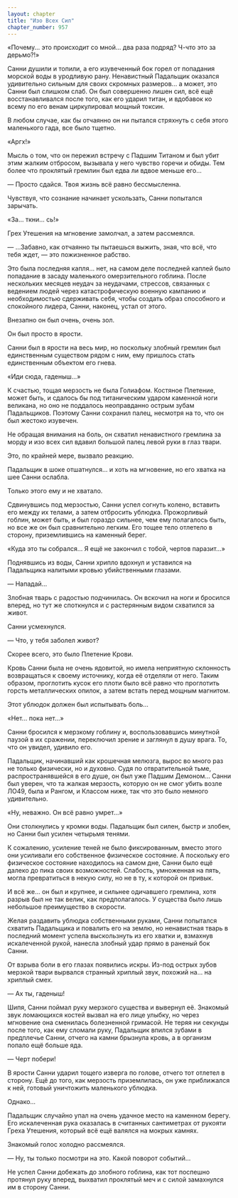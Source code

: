 ```yaml
---
layout: chapter
title: "Изо Всех Сил"
chapter_number: 957
---
```


«Почему... это происходит со мной... два раза подряд? Ч-что это за дерьмо?!»

Санни душили и топили, а его изувеченный бок горел от попадания морской воды в уродливую рану. Ненавистный Падальщик оказался удивительно сильным для своих скромных размеров... а может, это Санни был слишком слаб. Он был совершенно лишен сил, всё ещё восстанавливался после того, как его ударил титан, и вдобавок ко всему по его венам циркулировал мощный токсин.

В любом случае, как бы отчаянно он ни пытался стряхнуть с себя этого маленького гада, все было тщетно.

«Аргх!»

Мысль о том, что он пережил встречу с Падшим Титаном и был убит этим жалким отбросом, вызывала у него чувство горечи и обиды. Тем более что проклятый гремлин был едва ли вдвое меньше его...

— Просто сдайся. Твоя жизнь всё равно бессмысленна.

Чувствуя, что сознание начинает ускользать, Санни попытался зарычать.

«За... ткни... сь!»

Грех Утешения на мгновение замолчал, а затем рассмеялся.

— ...Забавно, как отчаянно ты пытаешься выжить, зная, что всё, что тебя ждет, — это пожизненное рабство.

Это была последняя капля... нет, на самом деле последней каплей было попадание в засаду маленького омерзительного гоблина. После нескольких месяцев неудач за неудачами, стрессов, связанных с ведением людей через катастрофическую военную кампанию и необходимостью сдерживать себя, чтобы создать образ способного и спокойного лидера, Санни, наконец, устал от этого.

Внезапно он был очень, очень зол.

Он был просто в ярости.

Санни был в ярости на весь мир, но поскольку злобный гремлин был единственным существом рядом с ним, ему пришлось стать единственным объектом его гнева.

«Иди сюда, гаденыш...»

К счастью, тощая мерзость не была Голиафом. Костяное Плетение, может быть, и сдалось бы под титаническим ударом каменной ноги великана, но оно не поддалось неоправданно острым зубам Падальщиков. Поэтому Санни сохранил палец, несмотря на то, что он был жестоко изувечен.

Не обращая внимания на боль, он схватил ненавистного гремлина за морду и изо всех сил вдавил большой палец левой руки в глаз твари.

Это, по крайней мере, вызвало реакцию.

Падальщик в шоке отшатнулся... и хоть на мгновение, но его хватка на шее Санни ослабла.

Только этого ему и не хватало.

Сдвинувшись под мерзостью, Санни успел согнуть колено, вставить его между их телами, а затем отбросить ублюдка. Прожорливый гоблин, может быть, и был гораздо сильнее, чем ему полагалось быть, но все же он был сравнительно легким. Его тощее тело отлетело в сторону, приземлившись на каменный берег.

«Куда это ты собрался... Я ещё не закончил с тобой, чертов паразит...»

Поднявшись из воды, Санни хрипло вдохнул и уставился на Падальщика налитыми кровью убийственными глазами.

— Нападай...

Злобная тварь с радостью подчинилась. Он вскочил на ноги и бросился вперед, но тут же споткнулся и с растерянным видом схватился за живот.

Санни усмехнулся.

— Что, у тебя заболел живот?

Скорее всего, это было Плетение Крови.

Кровь Санни была не очень ядовитой, но имела неприятную склонность возвращаться к своему источнику, когда её отделяли от него. Таким образом, проглотить кусок его плоти было всё равно что проглотить горсть металлических опилок, а затем встать перед мощным магнитом.

Этот ублюдок должен был испытывать боль...

«Нет... пока нет...»

Санни бросился к мерзкому гоблину и, воспользовавшись минутной паузой в их сражении, переключил зрение и заглянул в душу врага. То, что он увидел, удивило его.

Падальщик, начинавший как крошечная мелюзга, вырос во много раз не только физически, но и духовно. Судя по отвратительной тьме, распространявшейся в его душе, он был уже Падшим Демоном... Санни был уверен, что та жалкая мерзость, которую он не смог убить возле ЛО49, была и Рангом, и Классом ниже, так что это было немного удивительно.

«Ну, неважно. Он всё равно умрет...»

Они столкнулись у кромки воды. Падальщик был силен, быстр и злобен, но Санни был усилен четырьмя тенями.

К сожалению, усиление теней не было фиксированным, вместо этого они усиливали его собственное физическое состояние. А поскольку его физическое состояние находилось на самом дне, Санни было ещё далеко до пика своих возможностей. Слабость, умноженная на пять, могла превратиться в некую силу, но не в ту, к которой он привык.

И всё же... он был и крупнее, и сильнее одичавшего гремлина, хотя разрыв был не так велик, как предполагалось. У существа было лишь небольшое преимущество в скорости.

Желая раздавить ублюдка собственными руками, Санни попытался схватить Падальщика и повалить его на землю, но ненавистная тварь в последний момент успела выскользнуть из его хватки и, взмахнув искалеченной рукой, нанесла злобный удар прямо в раненый бок Санни.

От взрыва боли в его глазах появились искры. Из-под острых зубов мерзкой твари вырвался странный хриплый звук, похожий на... на хриплый смех.

— Ах ты, гаденыш!

Шипя, Санни поймал руку мерзкого существа и вывернул её. Знакомый звук ломающихся костей вызвал на его лице улыбку, но через мгновение она сменилась болезненной гримасой. Не теряя ни секунды после того, как ему сломали руку, Падальщик впился зубами в предплечье Санни, отчего на камни брызнула кровь, а в организм попало ещё больше яда.

— Черт побери!

В ярости Санни ударил тощего изверга по голове, отчего тот отлетел в сторону. Ещё до того, как мерзость приземлилась, он уже приближался к ней, готовый уничтожить маленького ублюдка.

Однако...

Падальщик случайно упал на очень удачное место на каменном берегу. Его искалеченная рука оказалась в считанных сантиметрах от рукояти Греха Утешения, который всё ещё валялся на мокрых камнях.

Знакомый голос холодно рассмеялся.

— Ну, ты только посмотри на это. Какой поворот событий...

Не успел Санни добежать до злобного гоблина, как тот поспешно протянул руку вперед, выхватил проклятый меч и с силой замахнулся им в сторону Санни.